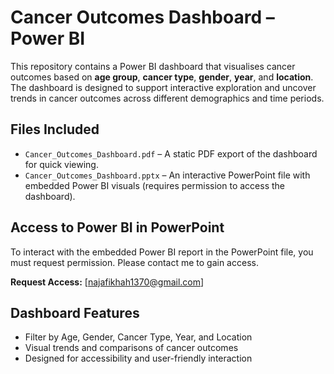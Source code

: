 # Cancer Outcomes Dashboard – Power BI

This repository contains a Power BI dashboard that visualises cancer outcomes based on **age group**, **cancer type**, **gender**, **year**, and **location**. The dashboard is designed to support interactive exploration and uncover trends in cancer outcomes across different demographics and time periods.

##  Files Included

- `Cancer_Outcomes_Dashboard.pdf` – A static PDF export of the dashboard for quick viewing.
- `Cancer_Outcomes_Dashboard.pptx` – An interactive PowerPoint file with embedded Power BI visuals (requires permission to access the dashboard).

##  Access to Power BI in PowerPoint

To interact with the embedded Power BI report in the PowerPoint file, you must request permission. Please contact me to gain access.

 **Request Access:** [najafikhah1370@gmail.com]

##  Dashboard Features

- Filter by Age, Gender, Cancer Type, Year, and Location  
- Visual trends and comparisons of cancer outcomes  
- Designed for accessibility and user-friendly interaction  
